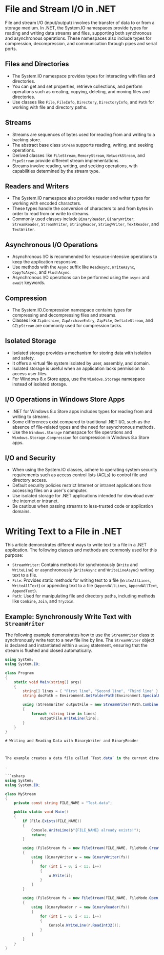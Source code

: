 # File and Stream I/O in .NET

File and stream I/O (input/output) involves the transfer of data to or from a storage medium. In .NET, the System.IO namespaces provide types for reading and writing data streams and files, supporting both synchronous and asynchronous operations. These namespaces also include types for compression, decompression, and communication through pipes and serial ports.

## Files and Directories

- The System.IO namespace provides types for interacting with files and directories.
- You can get and set properties, retrieve collections, and perform operations such as creating, copying, deleting, and moving files and directories.
- Use classes like `File`, `FileInfo`, `Directory`, `DirectoryInfo`, and `Path` for working with file and directory paths.

## Streams

- Streams are sequences of bytes used for reading from and writing to a backing store.
- The abstract base class `Stream` supports reading, writing, and seeking operations.
- Derived classes like `FileStream`, `MemoryStream`, `NetworkStream`, and `PipeStream` provide different stream implementations.
- Streams involve reading, writing, and seeking operations, with capabilities determined by the stream type.

## Readers and Writers

- The System.IO namespace also provides reader and writer types for working with encoded characters.
- These types handle the conversion of characters to and from bytes in order to read from or write to streams.
- Commonly used classes include `BinaryReader`, `BinaryWriter`, `StreamReader`, `StreamWriter`, `StringReader`, `StringWriter`, `TextReader`, and `TextWriter`.

## Asynchronous I/O Operations

- Asynchronous I/O is recommended for resource-intensive operations to keep the application responsive.
- Use methods with the `Async` suffix like `ReadAsync`, `WriteAsync`, `CopyToAsync`, and `FlushAsync`.
- Asynchronous I/O operations can be performed using the `async` and `await` keywords.

## Compression

- The System.IO.Compression namespace contains types for compressing and decompressing files and streams.
- Classes like `ZipArchive`, `ZipArchiveEntry`, `ZipFile`, `DeflateStream`, and `GZipStream` are commonly used for compression tasks.

## Isolated Storage

- Isolated storage provides a mechanism for storing data with isolation and safety.
- It offers a virtual file system isolated by user, assembly, and domain.
- Isolated storage is useful when an application lacks permission to access user files.
- For Windows 8.x Store apps, use the `Windows.Storage` namespace instead of isolated storage.

## I/O Operations in Windows Store Apps

- .NET for Windows 8.x Store apps includes types for reading from and writing to streams.
- Some differences exist compared to traditional .NET I/O, such as the absence of file-related types and the need for asynchronous methods.
- Use the `Windows.Storage` namespace for file operations and `Windows.Storage.Compression` for compression in Windows 8.x Store apps.

## I/O and Security

- When using the System.IO classes, adhere to operating system security requirements such as access control lists (ACLs) to control file and directory access.
- Default security policies restrict Internet or intranet applications from accessing files on a user's computer.
- Use isolated storage for .NET applications intended for download over the internet or intranet.
- Be cautious when passing streams to less-trusted code or application domains.



# Writing Text to a File in .NET

This article demonstrates different ways to write text to a file in a .NET application. The following classes and methods are commonly used for this purpose:

- `StreamWriter`: Contains methods for synchronously (`Write` and `WriteLine`) or asynchronously (`WriteAsync` and `WriteLineAsync`) writing text to a file.
- `File`: Provides static methods for writing text to a file (`WriteAllLines`, `WriteAllText`) or appending text to a file (`AppendAllLines`, `AppendAllText`, `AppendText`).
- `Path`: Used for manipulating file and directory paths, including methods like `Combine`, `Join`, and `TryJoin`.

## Example: Synchronously Write Text with `StreamWriter`

The following example demonstrates how to use the `StreamWriter` class to synchronously write text to a new file line by line. The `StreamWriter` object is declared and instantiated within a `using` statement, ensuring that the stream is flushed and closed automatically.

```csharp
using System;
using System.IO;

class Program
{
    static void Main(string[] args)
    {
        string[] lines = { "First line", "Second line", "Third line" };
        string docPath = Environment.GetFolderPath(Environment.SpecialFolder.MyDocuments);

        using (StreamWriter outputFile = new StreamWriter(Path.Combine(docPath, "WriteLines.txt")))
        {
            foreach (string line in lines)
                outputFile.WriteLine(line);
        }
    }
}

# Writing and Reading Data with BinaryWriter and BinaryReader



The example creates a data file called `Test.data` in the current directory, creates the associated `BinaryWriter` and `BinaryReader` objects, and uses the `BinaryWriter` object to write the integers 0 through 10 to `Test.data`, leaving the file pointer at the end of the file. The `BinaryReader` object then sets the file pointer back to the beginning and reads out the specified content.

.

```csharp
using System;
using System.IO;

class MyStream
{
    private const string FILE_NAME = "Test.data";

    public static void Main()
    {
        if (File.Exists(FILE_NAME))
        {
            Console.WriteLine($"{FILE_NAME} already exists!");
            return;
        }

        using (FileStream fs = new FileStream(FILE_NAME, FileMode.CreateNew))
        {
            using (BinaryWriter w = new BinaryWriter(fs))
            {
                for (int i = 0; i < 11; i++)
                {
                    w.Write(i);
                }
            }
        }

        using (FileStream fs = new FileStream(FILE_NAME, FileMode.Open, FileAccess.Read))
        {
            using (BinaryReader r = new BinaryReader(fs))
            {
                for (int i = 0; i < 11; i++)
                {
                    Console.WriteLine(r.ReadInt32());
                }
            }
        }
    }
}
